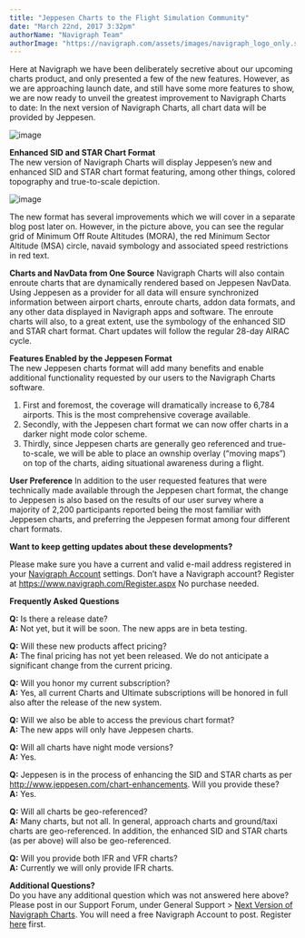 ```yaml
---
title: "Jeppesen Charts to the Flight Simulation Community"
date: "March 22nd, 2017 3:32pm"
authorName: "Navigraph Team"
authorImage: "https://navigraph.com/assets/images/navigraph_logo_only.svg"
---
```


Here at Navigraph we have been deliberately secretive about our upcoming charts product, and only presented a few of the new features. However, as we are approaching launch date, and still have some more features to show, we are now ready to unveil the greatest improvement to Navigraph Charts to date: In the next version of Navigraph Charts, all chart data will be provided by Jeppesen.  

![image](/media/158703930126_0.png)

**Enhanced SID and STAR Chart Format**  
The new version of Navigraph Charts will display Jeppesen’s new and enhanced SID and STAR chart format featuring, among other things, colored topography and true-to-scale depiction.  

![image](/media/158703930126_1.png)

The new format has several improvements which we will cover in a separate blog post later on. However, in the picture above, you can see the regular grid of Minimum Off Route Altitudes (MORA), the red Minimum Sector Altitude (MSA) circle, navaid symbology and associated speed restrictions in red text.  

**Charts and NavData from One Source** 
Navigraph Charts will also contain enroute charts that are dynamically rendered based on Jeppesen NavData. Using Jeppesen as a provider for all data will ensure synchronized information between airport charts, enroute charts, addon data formats, and any other data displayed in Navigraph apps and software. The enroute charts will also, to a great extent, use the symbology of the enhanced SID and STAR chart format. Chart updates will follow the regular 28-day AIRAC cycle.

  
**Features Enabled by the Jeppesen Format**  
The new Jeppesen charts format will add many benefits and enable additional functionality requested by our users to the Navigraph Charts software.

1. First and foremost, the coverage will dramatically increase to 6,784 airports. This is the most comprehensive coverage available.
2. Secondly, with the Jeppesen chart format we can now offer charts in a darker night mode color scheme.
3. Thirdly, since Jeppesen charts are generally geo referenced and true-to-scale, we will be able to place an ownship overlay (“moving maps”) on top of the charts, aiding situational awareness during a flight.

**User Preference** 
In addition to the user requested features that were technically made available through the Jeppesen chart format, the change to Jeppesen is also based on the results of our user survey where a majority of 2,200 participants reported being the most familiar with Jeppesen charts, and preferring the Jeppesen format among four different chart formats.

**Want to keep getting updates about these developments?**

Please make sure you have a current and valid e-mail address registered in your [Navigraph Account](https://www.navigraph.com/AccountSettings.aspx) settings. Don’t have a Navigraph account? Register at <https://www.navigraph.com/Register.aspx> No purchase needed.

**Frequently Asked Questions**  
  
**Q:** Is there a release date?  
**A:** Not yet, but it will be soon. The new apps are in beta testing.

**Q:** Will these new products affect pricing?  
**A:** The final pricing has not yet been released. We do not anticipate a significant change from the current pricing.

**Q:** Will you honor my current subscription?  
**A:** Yes, all current Charts and Ultimate subscriptions will be honored in full also after the release of the new system.

**Q:** Will we also be able to access the previous chart format?  
**A:** The new apps will only have Jeppesen charts.

**Q:** Will all charts have night mode versions?  
**A:** Yes.

**Q:** Jeppesen is in the process of enhancing the SID and STAR charts as per <http://www.jeppesen.com/chart-enhancements>. Will you provide these?  
**A:** Yes.

**Q:** Will all charts be geo-referenced?  
**A:** Many charts, but not all. In general, approach charts and ground/taxi charts are geo-referenced. In addition, the enhanced SID and STAR charts (as per above) will also be geo-referenced.

**Q:** Will you provide both IFR and VFR charts?  
**A:** Currently we will only provide IFR charts.  
  
**Additional Questions?**  
Do you have any additional question which was not answered here above? Please post in our Support Forum, under General Support > [Next Version of Navigraph Charts](http://www.navigraph.com/forum/viewforum.php?f=90). You will need a free Navigraph Account to post. Register [here](https://www.navigraph.com/Register.aspx) first.